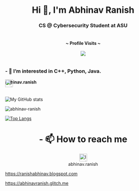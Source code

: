 
<h1 align="center">Hi 👋, I'm Abhinav Ranish</h1>
<h3 align="center">CS @ Cybersecurity Student at ASU</h3>
<h1></h1>

<p align="center">
  <b>~ Profile Visits ~</b><br><br>
  <img src="https://profile-counter.glitch.me/abhinav-ranish/count.svg" />
</p>

<h1></h1>

###  - 👀 I’m interested in C++, Python, Java.
<div style="position:relative;text-align:left;">
  <img src="https://github.com/gauravghongde/social-icons/blob/master/SVG/Color/Instagram.svg?raw=true" alt="Instagram" width="25" height="25" style="position:absolute;top:0;left:0;">
  <strong>abhinav.ranish</strong>
</div>


<h1></h1>


![My GitHub stats](https://github-readme-stats.vercel.app/api?username=Abhinav-ranish&count_private=true&bg_color=30,e96443,904e95&title_color=fff&text_color=fff)

<p><img align="center" src="https://github-readme-streak-stats.herokuapp.com/?user=abhinav-ranish&theme=dark" alt="abhinav-ranish" /></p>

[![Top Langs](https://github-readme-stats.vercel.app/api/top-langs/?username=Abhinav-ranish&layout=compact&theme=radical)](https://github.com/Abhinav-ranish/github-readme-stats)

<h1></h1>
<h1 align="center">- 📫 How to reach me </h1>
<p align="center">
  <img src="https://github.com/gauravghongde/social-icons/blob/master/SVG/Color/Instagram.svg?raw=true" alt="Instagram" width="25" height="25">
  <br>abhinav.ranish
</p>

https://ranishabhinav.blogspot.com

https://abhinavranish.glitch.me
<!---
Abhinav-ranish/Abhinav-ranish is a ✨ special ✨ repository because its `README.md` (this file) appears on your GitHub profile.
You can click the Preview link to take a look at your changes.
--->
